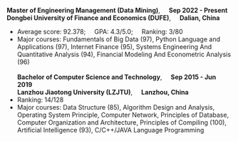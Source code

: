 **Master of Engineering Management (Data Mining)**, &nbsp;&nbsp;&nbsp;&nbsp;**Sep 2022 - Present**<br>
**Dongbei University of Finance and Economics (DUFE)**, &nbsp;&nbsp;&nbsp;&nbsp;**Dalian, China**<br>
- Average score: 92.378; &nbsp;&nbsp;&nbsp;&nbsp;GPA: 4.3/5.0; &nbsp;&nbsp;&nbsp;&nbsp;Ranking: 3/80<br>
- Major courses: Fundamentals of Big Data (97), Python Language and Applications (97), Internet Finance (95), Systems Engineering And Quantitative Analysis (94), Financial Modeling And Econometric Analysis (96)<br><br>
**Bachelor of Computer Science and Technology**, &nbsp;&nbsp;&nbsp;&nbsp;**Sep 2015 - Jun 2019**<br>
**Lanzhou Jiaotong University (LZJTU)**, &nbsp;&nbsp;&nbsp;&nbsp;**Lanzhou, China**<br>
- Ranking: 14/128<br>
- Major courses: Data Structure (85), Algorithm Design and Analysis, Operating System Principle, Computer Network, Principles of Database, Computer Organization and Architecture, Principles of Compiling (100), Artificial Intelligence (93), C/C++/JAVA Language Programming